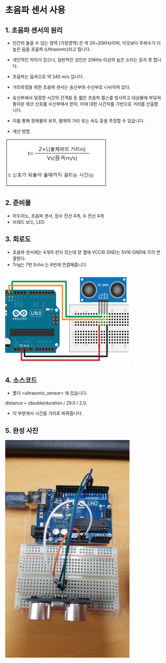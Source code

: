 # 초음파 센서 사용

## 1. 초음파 센서의 원리
- 인간의 들을 수 있는 영역 (가청영역) 은 약 20~20KHz이며, 이것보다 주파수가 더 높은 음을 초음파 (Ultrasonic)라고 합니다.
- 개인적인 차이가 있으나, 일반적인 성인은 20KHz 이상의 높은 소리는 듣지 못 합니다.

- 초음파는 음속으로 약 340 m/s 입니다.

- 거리측정을 위한 초음파 센서는 송신부와 수신부로 나뉘어져 있다.
- 송신부에서 일정한 시간의 간격을 둔 짧은 초음파 펄스를 방사하고 대상물에 부딪혀 돌아온 에코 신호를 수신부에서 받아, 이에 대한 시간차를 기반으로 거리를 산출합니다.
- 이를 통해 장애물의 유무, 물체의 거리 또는 속도 등을 측정할 수 있습니다.

- 계산 방법
<img src = "./pic/cal.png">

## 2. 준비물
- 아두이노, 초음파 센서, 암수 전선 4개, 수 전선 4개
- 브레드 보드, LED

## 3. 회로도
- 초음파 센서에는 4개의 핀이 있는데 양 옆에 VCC와 GND는 5V와 GND에 각각 연결한다.
- Trig는 7번 Echo 는 6번에 연결해줍니다.

<img src = "./pic/circuits.PNG" width="400" height="300">

## 4. 소스코드
- 폴더 <ultrasonic_sensor> 에 있습니다.

distance = (double)duration / 29.0 / 2.0;
- 이 부분에서 시간을 거리로 바꿔줍니다.

## 5. 완성 사진

<img src = "./pic/ultrasonic_sensor.jpg" width="400" height="700">
